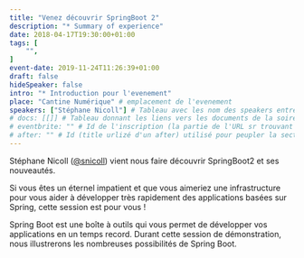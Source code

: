 ```yaml
---
title: "Venez découvrir SpringBoot 2"
description: "* Summary of experience"
date: 2018-04-17T19:30:00+01:00
tags: [
    "",
]
event-date: 2019-11-24T11:26:39+01:00
draft: false
hideSpeaker: false
intro: "* Introduction pour l'evenement"
place: "Cantine Numérique" # emplacement de l'evenement
speakers: ["Stéphane Nicoll"] # Tableau avec les nom des speakers entre " et séparé par des , et doit être identique au titre du speaker enregistré !
# docs: [[]] # Tableau donnant les liens vers les documents de la soirée hors affiche - exemple : [["L'inauguration","http://toursjug.cloud.xwiki.com/xwiki/bin/download/Meetings/20080409/InaugurationToursJUG.pdf"], ["Unitils et Selenium","Unitils-Selenium.pdf"]]
# eventbrite: "" # Id de l'inscription (la partie de l'URL sr trouvant après https://www.eventbrite.fr/e/ )
# after: "" # Id (title urlizé d'un after) utilisé pour peupler la section after d'un evvent (exemple : apside-after-01)
---
```


Stéphane Nicoll ([@snicoll](https://twitter.com/snicoll)) vient nous faire découvrir SpringBoot2 et ses nouveautés.

Si vous êtes un éternel impatient et que vous aimeriez une infrastructure pour vous aider à développer très rapidement des applications basées sur Spring, cette session est pour vous !

Spring Boot est une boîte à outils qui vous permet de développer vos applications en un temps record. Durant cette session de démonstration, nous illustrerons les nombreuses possibilités de Spring Boot.

